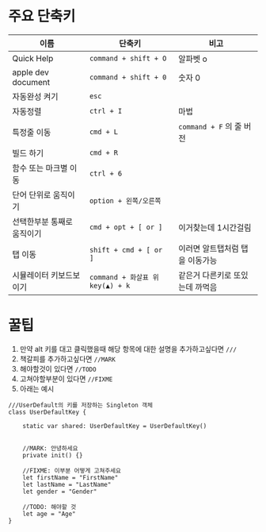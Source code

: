 # 주요 단축키 
| 이름 | 단축키 | 비고  |
| --- | --- | ---|
| Quick Help | `command + shift + O` | 알파벳 o |
| apple dev document | `command + shift + 0` | 숫자 0 |
| 자동완성 켜기 | `esc` |
| 자동정렬  | `ctrl + I `| 마법
| 특정줄 이동 | `cmd + L`   | `command + F` 의 줄 버전
| 빌드 하기 | `cmd + R`|
| 함수 또는 마크별 이동 | `ctrl + 6 `
| 단어 단위로 움직이기 | `option + 왼쪽/오른쪽`
| 선택한부분 통째로 움직이기 | `cmd + opt + [ or ]` | 이거찾는데 1시간걸림 |
| 탭 이동 | `shift + cmd + [ or ]` | 이러면 알트탭처럼 탭을 이동가능 |
| 시뮬레이터 키보드보이기 | `command + 화살표 위 key(▲) + k ` | 같은거 다른키로 또있는데 까먹음 |

# 꿀팁

1. 만약 alt 키를 대고 클릭했을때 해당 항목에 대한 설명을 추가하고싶다면 `///`
2. 책갈피를 추가하고싶다면 `//MARK`
3. 해야할것이 있다면 `//TODO`
4. 고쳐야할부분이 있다면 `//FIXME`
5. 아래는 예시

```
///UserDefault의 키를 저장하는 Singleton 객체
class UserDefaultKey {
  
    static var shared: UserDefaultKey = UserDefaultKey()
 

    //MARK: 안녕하세요
    private init() {}
    
    //FIXME: 이부분 어떻게 고쳐주세요
    let firstName = "FirstName"
    let lastName = "LastName"
    let gender = "Gender"

    //TODO: 해야할 것 
    let age = "Age"
}
```